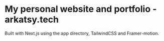 # My personal website and portfolio - arkatsy.tech

Built with Next.js using the app directory, TailwindCSS and Framer-motion.

